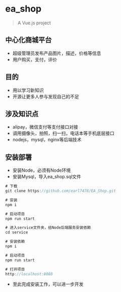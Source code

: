 # ea_shop

> A Vue.js project

## 中心化商城平台
- 超级管理员发布产品图片，描述，价格等信息
- 用户购买，支付，评价

## 目的
- 用以学习新知识
- 开源让更多人参与发现自己的不足

## 涉及知识点
- alipay，微信支付等支付接口对接
- 调用摄像头，拍照，扫一扫，电话本等手机底层接口
- nodejs，mysql，nginx等后端技术

## 安装部署
- 安装Node，必须有Node环境
- 安装Mysql，导入ea_shop.sql文件

```javascript
# 下载
git clone https://github.com/earl7478/EA_Shop.git

# 安装
npm i

# 启动项目
npm run start

# 进入service文件夹，给Node后端服务安装依赖
cd service

# 安装依赖
npm i

# 启动项目
npm run start

# 打开项目
http://localhost:8080
```
- 至此完成安装工作，可以进一步开发
